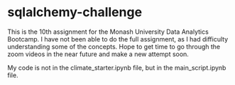 # sqlalchemy-challenge
This is the 10th assignment for the Monash University Data Analytics Bootcamp. 
I have not been able to do the full assignment, as I had difficulty understanding some of the concepts. Hope to get time to go through the zoom videos in the near future and make a new attempt soon. 

My code is not in the climate_starter.ipynb file, but in the main_script.ipynb file. 